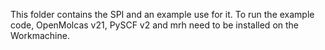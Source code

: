 This folder contains the SPI and an example use for it.
To run the example code, OpenMolcas v21, PySCF v2 and mrh need to be installed on the Workmachine.
